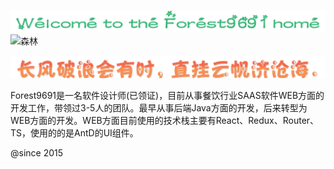 
<!-- ### Welcome to the Forest9691 home 👋 -->
<!-- ![image_2023-11-21-20-49-18](https://img.zcool.cn/community/0114f55c0be418a80120925234d1af.jpg@2o.jpg) -->
<!-- ![Welcome to the Forest9691 home](images/image_2023-12-01-17-39-05.png) -->
<!-- ![image_2023-12-01-17-41-14](images/image_2023-12-01-17-41-14.png) -->
<!-- ![image_2023-12-01-17-43-33](images/image_2023-12-01-17-43-33.png) -->

![image_2023-12-01-17-47-26](images/image_2023-12-01-17-47-26.png)
![森林](images/image_2023-12-01-17-34-35.png)

![长风破浪会有时, 直挂云帆济沧海.](images/image_2023-12-01-17-34-50.png)

<!--
**forest9691/forest9691** is a ✨ _special_ ✨ repository because its `README.md` (this file) appears on your GitHub profile.

Here are some ideas to get you started:

- 🔭 I’m currently working on ...
- 🌱 I’m currently learning ...
- 👯 I’m looking to collaborate on ...
- 🤔 I’m looking for help with ...
- 💬 Ask me about ...
- 📫 How to reach me: ...
- 😄 Pronouns: ...
- ⚡ Fun fact: ...
-->

Forest9691是一名软件设计师(已领证)，目前从事餐饮行业SAAS软件WEB方面的开发工作，带领过3-5人的团队。最早从事后端Java方面的开发，后来转型为WEB方面的开发。WEB方面目前使用的技术栈主要有React、Redux、Router、TS，使用的的是AntD的UI组件。

@since 2015
